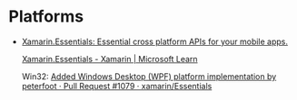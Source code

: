 # Platforms
- [Xamarin.Essentials: Essential cross platform APIs for your mobile apps.](https://github.com/xamarin/Essentials)

  [Xamarin.Essentials - Xamarin | Microsoft Learn](https://learn.microsoft.com/en-us/xamarin/essentials/)

  Win32: [Added Windows Desktop (WPF) platform implementation by peterfoot · Pull Request #1079 · xamarin/Essentials](https://github.com/xamarin/Essentials/pull/1079)
